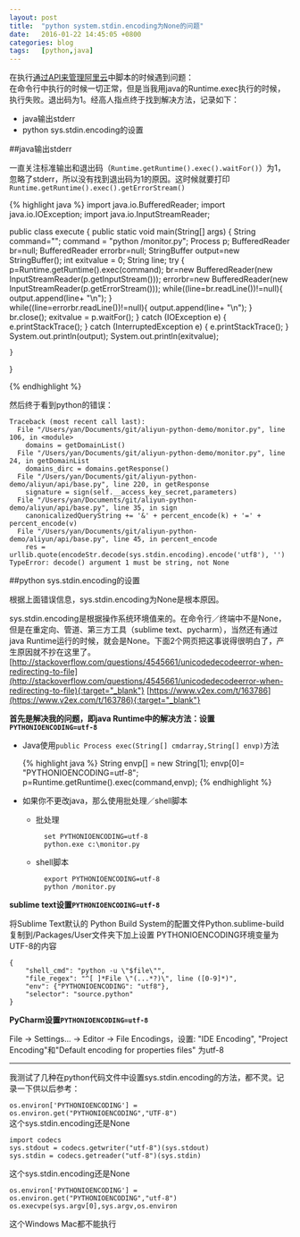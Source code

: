 ```yaml
---
layout: post
title:  "python system.stdin.encoding为None的问题"
date:   2016-01-22 14:45:05 +0800
categories: blog
tags:   [python,java]
---
```

在执行[通过API来管理阿里云](/blog/2016/01/20/use-api-to-manage-aliyun.html)中脚本的时候遇到问题：     
在命令行中执行的时候一切正常，但是当我用java的Runtime.exec执行的时候，执行失败。退出码为1。经高人指点终于找到解决方法，记录如下：

* java输出stderr
* python sys.stdin.encoding的设置

##java输出stderr

一直关注标准输出和退出码（`Runtime.getRuntime().exec().waitFor()`）为1，忽略了stderr，所以没有找到退出码为1的原因。这时候就要打印`Runtime.getRuntime().exec().getErrorStream()`

{% highlight java %}
import java.io.BufferedReader;
import java.io.IOException;
import java.io.InputStreamReader;


public class execute {
    public static void main(String[] args) {
        String command="";
        command = "python /monitor.py";
        Process p;
        BufferedReader br=null;
        BufferedReader errorbr=null;
        StringBuffer output=new StringBuffer();
        int exitvalue = 0;
        String line;
        try {
            p=Runtime.getRuntime().exec(command);
            br=new BufferedReader(new InputStreamReader(p.getInputStream()));
            errorbr=new BufferedReader(new InputStreamReader(p.getErrorStream()));
            while((line=br.readLine())!=null){
                output.append(line+ "\n");
            }           
            while((line=errorbr.readLine())!=null){
                output.append(line+ "\n");
            }
            br.close();
            exitvalue = p.waitFor();
        } catch (IOException e) {
            e.printStackTrace();
        } catch (InterruptedException e) {
            e.printStackTrace();
        }
        System.out.println(output);
        System.out.println(exitvalue);
        
    }

}

{% endhighlight %}

然后终于看到python的错误：

    Traceback (most recent call last):
      File "/Users/yan/Documents/git/aliyun-python-demo/monitor.py", line 106, in <module>
        domains = getDomainList()
      File "/Users/yan/Documents/git/aliyun-python-demo/monitor.py", line 24, in getDomainList
        domains_dirc = domains.getResponse()
      File "/Users/yan/Documents/git/aliyun-python-demo/aliyun/api/base.py", line 220, in getResponse
        signature = sign(self.__access_key_secret,parameters)
      File "/Users/yan/Documents/git/aliyun-python-demo/aliyun/api/base.py", line 35, in sign
        canonicalizedQueryString += '&' + percent_encode(k) + '=' + percent_encode(v)
      File "/Users/yan/Documents/git/aliyun-python-demo/aliyun/api/base.py", line 45, in percent_encode
        res = urllib.quote(encodeStr.decode(sys.stdin.encoding).encode('utf8'), '')
    TypeError: decode() argument 1 must be string, not None

##python sys.stdin.encoding的设置

根据上面错误信息，sys.stdin.encoding为None是根本原因。

sys.stdin.encoding是根据操作系统环境值来的。在命令行／终端中不是None，但是在重定向、管道、第三方工具（sublime text、pycharm），当然还有通过java Runtime运行的时候，就会是None。下面2个网页把这事说得很明白了，产生原因就不抄在这里了。
[http://stackoverflow.com/questions/4545661/unicodedecodeerror-when-redirecting-to-file](http://stackoverflow.com/questions/4545661/unicodedecodeerror-when-redirecting-to-file){:target="_blank"}
[https://www.v2ex.com/t/163786](https://www.v2ex.com/t/163786){:target="_blank"}

**首先是解决我的问题，即java Runtime中的解决方法：设置`PYTHONIOENCODING=utf-8`**

* Java使用`public Process exec(String[] cmdarray,String[] envp)`方法
    
    {% highlight java %}
    String envp[] = new String[1];
    envp[0]= "PYTHONIOENCODING=utf-8";
    p=Runtime.getRuntime().exec(command,envp);
    {% endhighlight %}
    
* 如果你不更改java，那么使用批处理／shell脚本
    - 批处理
    
            set PYTHONIOENCODING=utf-8
            python.exe c:\monitor.py
       
    - shell脚本

            export PYTHONIOENCODING=utf-8
            python /monitor.py

**sublime text设置`PYTHONIOENCODING=utf-8`**

将Sublime Text默认的 Python Build System的配置文件Python.sublime-build复制到/Packages/User文件夹下加上设置 PYTHONIOENCODING环境变量为UTF-8的内容

    {
        "shell_cmd": "python -u \"$file\"",
        "file_regex": "^[ ]*File \"(...*?)\", line ([0-9]*)",
        "env": {"PYTHONIOENCODING": "utf8"},
        "selector": "source.python"
    }

**PyCharm设置`PYTHONIOENCODING=utf-8`**

File -> Settings... -> Editor -> File Encodings，设置: "IDE Encoding", "Project Encoding"和"Default encoding for properties files" 为utf-8

---

我测试了几种在python代码文件中设置sys.stdin.encoding的方法，都不灵。记录一下供以后参考：

`os.environ['PYTHONIOENCODING'] = os.environ.get("PYTHONIOENCODING","UTF-8")`               
这个sys.stdin.encoding还是None

    import codecs
    sys.stdout = codecs.getwriter("utf-8")(sys.stdout) 
    sys.stdin = codecs.getreader("utf-8")(sys.stdin) 

这个sys.stdin.encoding还是None

    os.environ['PYTHONIOENCODING'] = os.environ.get("PYTHONIOENCODING","utf-8")
    os.execvpe(sys.argv[0],sys.argv,os.environ

这个Windows Mac都不能执行